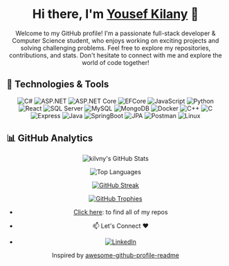 <div align="center">

# Hi there, I'm [Yousef Kilany](https://github.com/JLany) 👋

Welcome to my GitHub profile! I'm a passionate full-stack developer & Computer Science student, who enjoys working on exciting projects and solving challenging problems. Feel free to explore my repositories, contributions, and stats. Don't hesitate to connect with me and explore the world of code together!

<span align="left">

  ## 🔧 Technologies & Tools
</span>

![C#](https://img.shields.io/badge/C%23-239120?style=flat-square&logo=c-sharp&logoColor=white)
![ASP.NET](https://img.shields.io/badge/ASP.NET-5C2D91?style=flat-square&logo=.net&logoColor=white)
![ASP.NET Core](https://img.shields.io/badge/ASP.NET_Core-512BD4?style=flat-square&logo=.net&logoColor=white)
![EFCore](https://img.shields.io/badge/Entity_Framework-000?style=for-the-badge&logo=.net&logoColor=white&color=blue)
![JavaScript](https://img.shields.io/badge/JavaScript-F7DF1E?style=flat-square&logo=javascript&logoColor=black)
![Python](https://img.shields.io/badge/Python-3776AB?style=flat-square&logo=python&logoColor=white)
![React](https://img.shields.io/badge/React-61DAFB?style=flat-square&logo=react&logoColor=black)
![SQL Server](https://img.shields.io/badge/SQL_Server-CC2927?style=flat-square&logo=microsoft-sql-server&logoColor=white)
![MySQL](https://img.shields.io/badge/MySQL-4479A1?style=flat-square&logo=mysql&logoColor=white)
![MongoDB](https://img.shields.io/badge/MongoDB-47A248?style=flat-square&logo=mongodb&logoColor=white)
![Docker](https://img.shields.io/badge/Docker-2496ED?style=flat-square&logo=docker&logoColor=white)
![C++](https://img.shields.io/badge/-C++-blue?logo=cplusplus)
![C](https://img.shields.io/badge/C-Programming%20Language-brightgreen)
![Express](https://img.shields.io/badge/Express.js-000000?logo=express&logoColor=fff&style=flat)
![Java](https://img.shields.io/badge/Java-ED8B00?style=for-the-badge&logo=openjdk&logoColor=white)
![SpringBoot](https://img.shields.io/badge/SpringBoot-6DB33F?style=flat-square&logo=Spring&logoColor=white)
![JPA](https://img.shields.io/badge/Spring_data_jpa-6DB33F?style=for-the-badge&logo=SpringSecurity&logoColor=white)
![Postman](https://img.shields.io/static/v1?style=for-the-badge&message=Postman&color=FF6C37&logo=Postman&logoColor=FFFFFF&label=)
![Linux](https://img.shields.io/badge/Linux-FCC624?style=for-the-badge&logo=linux&logoColor=black)


<span align="left">

  ## 📊 GitHub Analytics

</span>

![kilvny's GitHub Stats](https://github-readme-stats.vercel.app/api?username=JLany&show_icons=true&theme=dark)

![Top Languages](https://github-readme-stats.vercel.app/api/top-langs/?username=JLany&layout=compact&theme=dark)

[![GitHub Streak](https://github-readme-streak-stats.herokuapp.com/?user=JLany&theme=dark)](https://git.io/streak-stats)

[![GitHub Trophies](https://github-profile-trophy.vercel.app/?username=JLany&theme=dark)](https://github.com/ryo-ma/github-profile-trophy)


- [Click here](https://github.com/JLany?tab=repositories): to find all of my repos 


* 📫 Let's Connect ❤️ 
- [![LinkedIn](https://img.shields.io/badge/LinkedIn-0077B5?style=flat-square&logo=linkedin&logoColor=white)](https://www.linkedin.com/in/yousef-kilany-686b8123a/)



Inspired by [awesome-github-profile-readme](https://github.com/abhisheknaiidu/awesome-github-profile-readme)

</div>


<!---
# Hi there 👋 I am Yousef Kilany

[![Linkedin Badge](https://img.shields.io/badge/-YousefKilany-blue?style=flat-square&logo=Linkedin&logoColor=white&link=https://www.linkedin.com/in/yousef-kilany-686b8123a/)](https://www.linkedin.com/in/yousef-kilany-686b8123a/)

Hey, it's me, Yousef Kilany. I'm currently pursuing a bachelor degree in Computer Science at [Cairo University](https://cu.edu.eg/Home). A passionate student who wants to explore new grounds and ideas.

<a href="#">
  <img height=200 align="center" src="https://github-readme-stats.vercel.app/api?username=JLany&count_private=true&show_icons=true&include_all_commits=true&title_color=fff&icon_color=f9f9f9&text_color=9f9f9f&bg_color=151515" />
</a>
<a href="#">
  <img height=200 align="center" src="https://github-readme-stats.vercel.app/api/top-langs?username=JLany&layout=compact&title_color=fff&icon_color=f9f9f9&text_color=9f9f9f&bg_color=151515&size_weight=0.5&count_weight=0.5" />
</a>

## 🌱 I’m currently learning/interested in

- Operating Systems
- ASP.NET Core
- MS SQL Server
- Networking
- Algorithms
- Computer Hardware & Embedded Systems
## 👨🏻‍💻 Projects I made

### 🎨 Hobby projects

#### 🎮 Games

- [The Vagabond Builder](https://github.com/KareemMAX/TheVagabondBuilder) (GGJ 2020)
- [The Adventures of Tindiana Jones](https://github.com/Antonyesk601/TindianaJones) (EGD Quarantine Jam)
- [The Last Man](https://github.com/KareemMAX/LastMan)

#### 🧪 Experiments

- [Nesr El Frames](https://github.com/KareemMAX/NesrElFrames) - a twitter bot posting my favorite show's frames
- [TicTacTeo bot](https://github.com/KareemMAX/TicTacToe)
- [Happy birthday!](https://github.com/KareemMAX/happy-birthday) - a birthday countdown

#### 🤖 AI

- [Cats vs. Dogs classifier](https://github.com/KareemMAX/CatsDogsClassifier) - using Tensorflow and Keras
- [Neural network](https://github.com/KareemMAX/NeuralNetwork) from scratch
- [Logistic regression](https://github.com/KareemMAX/LogisticRegression) on MNIST dataset

#### 🗝 Legacy projects

- [Minecraft Skinner](https://github.com/KareemMAX/Minecraft-Skiner) - Minecraft skin editor (2016)
- [Breaker Ball](https://github.com/KareemMAX/Breaker-Ball) - Breakout clone with OpenGL (2016)
- [Calculator](https://github.com/KareemMAX/Calculator) (2016)

### 🎓 University projects

#### Artificial intelligence

- [Chinese checkers bot](https://github.com/KoftaCrew/ChineseCheckersBot)

#### High performance computing

- [KNN Parallel Algorithm](https://github.com/KoftaCrew/KNNParallelAlgorithm)

#### Compression

- [LZ77 compression algorithm](https://github.com/KareemMAX/lz77)
- [LZ78 compression algorithm](https://github.com/KareemMAX/lz78)
- [LZW (Lempel–Ziv–Welch) compression algorithm](https://github.com/KareemMAX/lzw)
- [Huffman compression algorithm](https://github.com/mAshrafDawood/Huffman)
- [Vector quantization](https://github.com/KareemMAX/VectorQuantization)

#### Computer architecture

- [Assembly sum and average calculator](https://github.com/KareemMAX/Assemblyx86Assignment)

#### Operating Systems

- [CPU scheduling simulator](https://github.com/KareemMAX/CPUScheduling)
- [Disk scheduling visualizer](https://github.com/KoftaCrew/DiskScheduling)
- [File System Simulator](https://github.com/KoftaCrew/FileSystemSimulator), with authorization system

#### Software Engineering

- [Ride sharing app](https://github.com/KareemMAX/CarApp) (Uber backend clone)
- [Playgrounds renting system](https://github.com/KareemMAX/GoFo)

#### Networking

- [Chat room through TCP network](https://github.com/KareemMAX/ClientServer)
- [SMTP Emulator](https://github.com/KareemMAX/SMTP-Emulator)
-->
